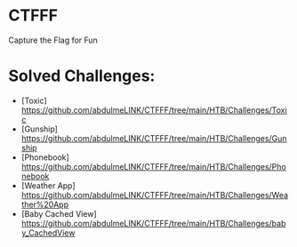 # CTFFF
Capture the Flag for Fun
# Solved Challenges:
- [Toxic] https://github.com/abdulmeLINK/CTFFF/tree/main/HTB/Challenges/Toxic
- [Gunship] https://github.com/abdulmeLINK/CTFFF/tree/main/HTB/Challenges/Gunship
- [Phonebook] https://github.com/abdulmeLINK/CTFFF/tree/main/HTB/Challenges/Phonebook
- [Weather App] https://github.com/abdulmeLINK/CTFFF/tree/main/HTB/Challenges/Weather%20App
- [Baby Cached View] https://github.com/abdulmeLINK/CTFFF/tree/main/HTB/Challenges/baby_CachedView

